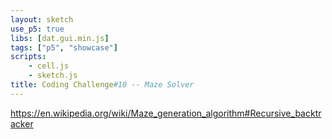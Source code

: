 ```yaml
---
layout: sketch
use_p5: true
libs: [dat.gui.min.js]
tags: ["p5", "showcase"]
scripts: 
    - cell.js
    - sketch.js
title: Coding Challenge#10 -- Maze Solver
---
```


<https://en.wikipedia.org/wiki/Maze_generation_algorithm#Recursive_backtracker>